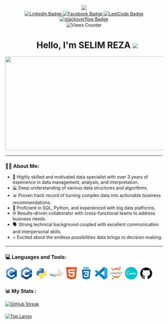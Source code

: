 <div id="header" align="center">
  <img src="https://miro.medium.com/max/1360/1*zVnWJtyGOX_kUIDm6ccCfQ.gif" width="100"/>
</div>
<div id="badges" align="center">
  <a href="https://www.linkedin.com/in/selim-reza55/">
      <img src="https://img.shields.io/badge/LinkedIn-blue?style=for-the-badge&logo=linkedin&logoColor=white" alt="LinkedIn Badge"/>
  </a>
  <a href="https://leetcode.com/selim-reza01/">
    <img src="https://img.shields.io/badge/LeetCode-FFA116.svg?style=for-the-badge&logo=LeetCode&logoColor=white" alt="Facebook Badge"/>
  </a>
  <a href="https://codeforces.com/profile/selim_reza01">
    <img src="https://img.shields.io/badge/Codeforces-1F8ACB.svg?style=for-the-badge&logo=Codeforces&logoColor=white" alt="LeetCode Badge"/>
  </a>
  <a href="https://www.hackerrank.com/profile/selimjoy_cse">
    <img src="https://img.shields.io/badge/HackerRank-00EA64.svg?style=for-the-badge&logo=HackerRank&logoColor=white" alt="stackoverflow Badge"/>
  </a>
</div>
<div align="center">
  <img src="https://komarev.com/ghpvc/?username=Selim-Reza01&style=flat-square&color=blue" alt="Views Counter" align="center" width="150px" height="27.5px"/>
</div>
<h1 align="center">&nbsp;&nbsp;&nbsp;Hello, I'm SELIM REZA <img src ="https://media2.giphy.com/media/JJxk4CtHy3HYYYiZKQ/giphy.gif" width="30px"/></h1>

<div align="center">
  <img src="https://media3.giphy.com/media/qgQUggAC3Pfv687qPC/giphy.gif?cid=ecf05e47ktsgz5kp9m40zir8w46h4qz1efq71jmb4puq6d3o&rid=giphy.gif&ct=g" width="600" height="300"/>
</div>

---

### 👩‍💻 About Me:

- 🚀 Highly skilled and motivated data specialist with over 3 years of experience in data management, analysis, and interpretation.
- 💻 Deep understanding of various data structures and algorithms.
- 📊 Proven track record of turning complex data into actionable business recommendations.
- 🐍 Proficient in SQL, Python, and experienced with big data platforms.
- 🌐 Results-driven collaborator with cross-functional teams to address business needs.
- 🗣️ Strong technical background coupled with excellent communication and interpersonal skills.
- ⭐ Excited about the endless possibilities data brings to decision-making.
---

### 💻 Languages and Tools:
<div>
  <img src="https://github.com/devicons/devicon/blob/master/icons/c/c-original.svg" title="C" alt="C" width="40" height="40"/>&nbsp;
  <img src="https://github.com/devicons/devicon/blob/master/icons/cplusplus/cplusplus-original.svg" title="C++" alt="C++" width="40" height="40"/>&nbsp;
  <img src="https://github.com/devicons/devicon/blob/master/icons/python/python-original.svg" title="Python" alt="Python" width="40" height="40"/>&nbsp;
  <img src="https://github.com/devicons/devicon/blob/master/icons/mysql/mysql-original-wordmark.svg" title="MySQL" alt="MySQL" width="40" height="40"/>&nbsp;
  <img src="https://github.com/devicons/devicon/blob/master/icons/html5/html5-original.svg" title="HTML5" alt="HTML" width="40" height="40"/>&nbsp;
  <img src="https://github.com/devicons/devicon/blob/master/icons/css3/css3-plain-wordmark.svg"  title="CSS3" alt="CSS" width="40" height="40"/>&nbsp;
  <img src="https://github.com/devicons/devicon/blob/master/icons/vscode/vscode-original.svg" title="VSCode" alt="VSCode" width="40" height="40"/>&nbsp;
  <img src="https://github.com/devicons/devicon/blob/master/icons/jupyter/jupyter-original-wordmark.svg" title="Jupyter" alt="Jupyter" width="40" height="40"/>&nbsp;
  <img src="https://github.com/devicons/devicon/blob/master/icons/canva/canva-original.svg" title="Canava" alt="Canava" width="40" height="40"/>&nbsp;
  <img src="https://github.com/devicons/devicon/blob/master/icons/github/github-original.svg" title="Github" alt="Github" width="40" height="40"/>&nbsp;
</div>

### 📊 My Stats :
[![GitHub Streak](http://github-readme-streak-stats.herokuapp.com?user=Selim-Reza01&theme=github-dark)](https://git.io/streak-stats)

###
[![Top Langs](https://github-readme-stats.vercel.app/api/top-langs/?username=Selim-Reza01&layout=compact&theme=vision-friendly-dark)](https://github.com/anuraghazra/github-readme-stats)



